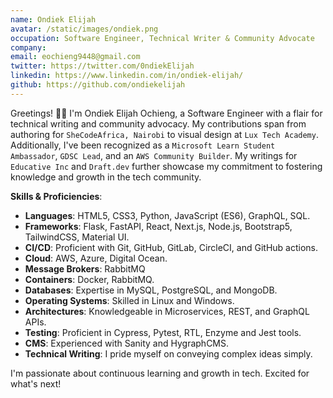 ```yaml
---
name: Ondiek Elijah
avatar: /static/images/ondiek.png
occupation: Software Engineer, Technical Writer & Community Advocate
company:
email: eochieng9448@gmail.com
twitter: https://twitter.com/0ndiekElijah
linkedin: https://www.linkedin.com/in/ondiek-elijah/
github: https://github.com/ondiekelijah
---
```


Greetings! 👋🏾 I'm Ondiek Elijah Ochieng, a Software Engineer with a flair for technical writing and community advocacy. My contributions span from authoring for `SheCodeAfrica, Nairobi` to visual design at `Lux Tech Academy`. Additionally, I've been recognized as a `Microsoft Learn Student Ambassador`, `GDSC Lead`, and an `AWS Community Builder`. My writings for `Educative Inc` and `Draft.dev` further showcase my commitment to fostering knowledge and growth in the tech community.

**Skills & Proficiencies**:
- **Languages**: HTML5, CSS3, Python, JavaScript (ES6), GraphQL, SQL.
- **Frameworks**: Flask, FastAPI, React, Next.js, Node.js, Bootstrap5, TailwindCSS, Material UI.
- **CI/CD**: Proficient with Git, GitHub, GitLab, CircleCI, and GitHub actions.
- **Cloud**: AWS, Azure, Digital Ocean.
- **Message Brokers**: RabbitMQ
- **Containers**: Docker, RabbitMQ.
- **Databases**: Expertise in MySQL, PostgreSQL, and MongoDB.
- **Operating Systems**: Skilled in Linux and Windows.
- **Architectures**: Knowledgeable in Microservices, REST, and GraphQL APIs.
- **Testing**: Proficient in Cypress, Pytest, RTL, Enzyme and Jest tools.
- **CMS**: Experienced with Sanity and HygraphCMS.
- **Technical Writing**: I pride myself on conveying complex ideas simply.

I'm passionate about continuous learning and growth in tech. Excited for what's next!
